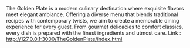 The Golden Plate is a modern culinary destination where exquisite flavors meet elegant ambiance. Offering a diverse menu that blends traditional recipes with contemporary twists, we aim to create a memorable dining experience for every guest. From gourmet delicacies to comfort classics, every dish is prepared with the finest ingredients and utmost care.
Link : http://127.0.0.1:3000/TheGoldenPlate/index.html
